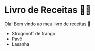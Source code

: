 # Livro de Receitas :man_cook:

Ola! Bem vindo ao meu livro de receitas :call_me_hand:

- Strogonoff de frango
- Pavê
- Lasanha
